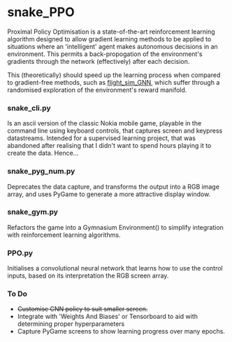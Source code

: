 # snake_PPO

Proximal Policy Optimisation is a state-of-the-art reinforcement learning algorithm designed to allow gradient learning methods to be applied to situations where an 'intelligent' agent makes autonomous decisions in an environment.  This permits a back-propogation of the environment's gradients through the network (effectively) after each decision.  

This (theoretically) should speed up the learning process when compared to gradient-free methods, such as <a href="https://github.com/colurw/flight_sim_GNN" title="colurw/flight_sim_GNN">flight_sim_GNN</a>, which suffer through a randomised exploration of the environment's reward manifold.  

### snake_cli.py
Is an ascii version of the classic Nokia mobile game, playable in the command line using keyboard controls, that captures screen and keypress datastreams.  Intended for a supervised learning project, that was abandoned after realising that I didn't want to spend hours playing it to create the data.  Hence...

### snake_pyg_num.py
Deprecates the data capture, and transforms the output into a RGB image array, and uses PyGame to generate a more attractive display window.

### snake_gym.py
Refactors the game into a Gymnasium Environment() to simplify integration with reinforcement learning algorithms.

### PPO.py
Initialises a convolutional neural network that learns how to use the control inputs, based on its interpretation the RGB screen array.

### To Do
* ~~Customise CNN policy to suit smaller screen.~~
* Integrate with 'Weights And Biases' or Tensorboard to aid with determining proper hyperparameters
* Capture PyGame screens to show learning progress over many epochs.
